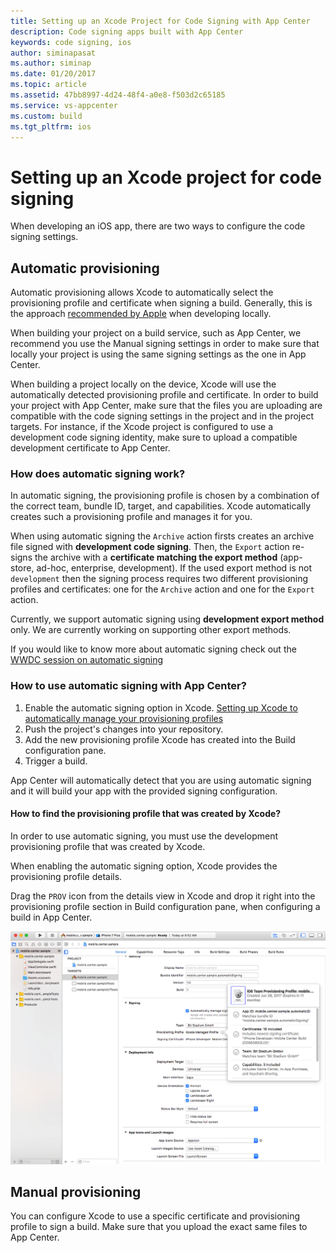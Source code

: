```yaml
---
title: Setting up an Xcode Project for Code Signing with App Center
description: Code signing apps built with App Center
keywords: code signing, ios
author: siminapasat
ms.author: siminap
ms.date: 01/20/2017
ms.topic: article
ms.assetid: 47bb8997-4d24-48f4-a0e8-f503d2c65185
ms.service: vs-appcenter
ms.custom: build
ms.tgt_pltfrm: ios
---
```


# Setting up an Xcode project for code signing

When developing an iOS app, there are two ways to configure the code signing settings.

## Automatic provisioning
Automatic provisioning allows Xcode to automatically select the provisioning profile and certificate when signing a build. Generally, this is the approach [recommended by Apple](https://developer.apple.com/library/content/qa/qa1814/_index.html) when developing locally.

When building your project on a build service, such as App Center, we recommend you use the Manual signing settings in order to make sure that locally your project is using the same signing settings as the one in App Center.

When building a project locally on the device, Xcode will use the automatically detected provisioning profile and certificate. In order to build your project with App Center, make sure that the files you are uploading are compatible with the code signing settings in the project and in the project targets. For instance, if the Xcode project is configured to use a development code signing identity, make sure to upload a compatible development certificate to App Center.

### How does automatic signing work?
In automatic signing, the provisioning profile is chosen by a combination of the correct team, bundle ID, target, and capabilities. Xcode automatically creates such a provisioning profile and manages it for you.

When using automatic signing the `Archive` action firsts creates an archive file signed with **development code signing**.
Then, the `Export` action re-signs the archive with a **certificate matching the export method** (app-store, ad-hoc, enterprise, development). If the used export method is not `development` then the signing process requires two different provisioning profiles and certificates: one for the `Archive` action and one for the `Export` action.

Currently, we support automatic signing using **development export method** only.
We are currently working on supporting other export methods.

If you would like to know more about automatic signing check out the [WWDC session on automatic signing](https://developer.apple.com/videos/play/wwdc2016/401/)

### How to use automatic signing with App Center?

1. Enable the automatic signing option in Xcode. [Setting up Xcode to automatically manage your provisioning profiles](https://developer.apple.com/library/content/qa/qa1814/_index.html)
1. Push the project's changes into your repository.
1. Add the new provisioning profile Xcode has created into the Build configuration pane.
1. Trigger a build.

App Center will automatically detect that you are using automatic signing and it will build your app with the provided signing configuration.

#### How to find the provisioning profile that was created by Xcode?

In order to use automatic signing, you must use the development provisioning profile that was created by Xcode.

When enabling the automatic signing option, Xcode provides the provisioning profile details.

Drag the `PROV` icon from the details view in Xcode and drop it right into the provisioning profile section in Build configuration pane, when configuring a build in App Center.

![Xcode find provisioning profile name][xcode-provisioning-profile-name]


## Manual provisioning
You can configure Xcode to use a specific certificate and provisioning profile to sign a build. Make sure that you upload the exact same files to App Center.

[xcode-provisioning-profile-name]: images/xcode-8-provisioning-profile-name.png


